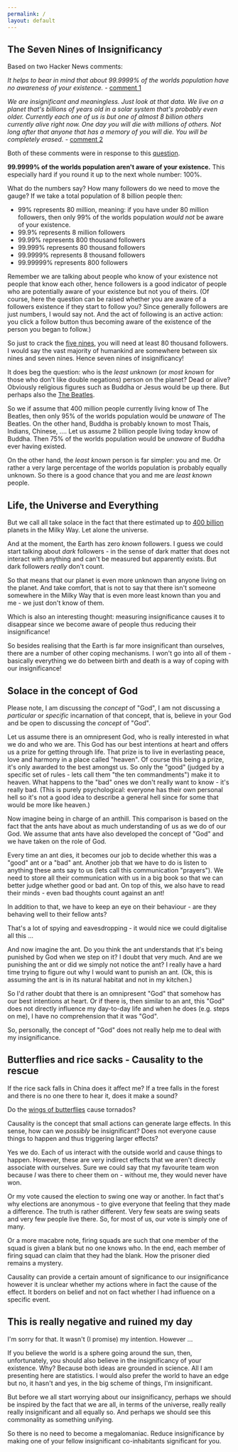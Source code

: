 ```yaml
---
permalink: /
layout: default
---
```


## The Seven Nines of Insignificancy

Based on two Hacker News comments:

*It helps to bear in mind that about 99.9999% of the worlds population have no awareness of your existence.* - [comment 1](https://news.ycombinator.com/item?id=30231627)

*We are insignificant and meaningless. Just look at that data. We live on a planet that's billions of years old in a solar system that's probably even older. Currently each one of us is but one of almost 8 billion others currently alive right now. One day you will die with millions of others. Not long after that anyone that has a memory of you will die. You will be completely erased.* - [comment 2](https://news.ycombinator.com/item?id=30233933)

Both of these comments were in response to this [question](https://news.ycombinator.com/item?id=30230620).

**99.9999% of the worlds population aren't aware of your existence.** This especially hard if you round it up to the next whole number: 100%.

What do the numbers say? How many followers do we need to move the gauge? If we take a total population of 8 billion people then:

- 99% represents 80 million, meaning: if you have under 80 million followers, then only 99% of the worlds population *would not* be aware of your existence.
- 99.9% represents 8 million followers
- 99.99% represents 800 thousand followers
- 99.999% represents 80 thousand followers
- 99.9999% represents 8 thousand followers
- 99.99999% represents 800 followers

Remember we are talking about people who know of your existence not people that know each other, hence followers is a good indicator of people who are potentially aware of your existence but not you of theirs. (Of course, here the question can be raised whether you are aware of a followers existence if they start to follow you? Since generally followers are just numbers, I would say not. And the act of following is an active action: you click a follow button thus becoming aware of the existence of the person you began to follow.)

So just to crack the [five nines](https://en.wikipedia.org/wiki/Five_nines), you will need at least 80 thousand followers. I would say the vast majority of humankind are somewhere between six nines and seven nines. Hence seven nines of insignificancy!

It does beg the question: who is the *least unknown* (or *most known* for those who don't like double negations) person on the planet? Dead or alive? Obviously religious figures such as Buddha or Jesus would be up there. But perhaps also the [The Beatles](https://en.wikipedia.org/wiki/More_popular_than_Jesus).

So we if assume that 400 million people currently living know of The Beatles, then only 95% of the worlds population would be *unaware* of The Beatles. On the other hand, Buddha is probably known to most Thais, Indians, Chinese, .... Let us assume 2 billion people living today know of Buddha. Then 75% of the worlds population would be *unaware* of Buddha ever having existed.

On the other hand, the *least known* person is far simpler: you and me. Or rather a very large percentage of the worlds population is probably equally unknown. So there is a good chance that you and me are *least known* people.

## Life, the Universe and Everything

But we call all take solace in the fact that there estimated up to [400 billion](https://skiesandscopes.com/how-many-planets/) planets in the Milky Way. Let alone the universe.

And at the moment, the Earth has zero *known* followers. I guess we could start talking about *dark* followers - in the sense of dark matter that does not interact with anything and can't be measured but apparently exists. But dark followers *really* don't count.

So that means that our planet is even more unknown than anyone living on the planet. And take comfort, that is not to say that there isn't someone somewhere in the Milky Way that is even more least known than you and me - we just don't know of them.

Which is also an interesting thought: measuring insignificance causes it to disappear since we become aware of people thus reducing their insignificance!

So besides realising that the Earth is far more insignificant than ourselves, there are a number of other coping mechanisms. I won't go into all of them - basically everything we do between birth and death is a way of coping with our insignificance!

## Solace in the concept of God

Please note, I am discussing the *concept* of "God", I am not discussing a *particular* or *specific* incarnation of that concept, that is, believe in your God and be open to discussing the *concept* of "God".

Let us assume there is an omnipresent God, who is really interested in what we do and who we are. This God has our best intentions at heart and offers us a prize for getting through life. That prize is to live in everlasting peace, love and harmony in a place called "heaven". Of course this being a prize, it's only awarded to the best amongst us. So only the "good" (judged by a specific set of rules - lets call them "the ten commandments") make it to heaven. What happens to the "bad" ones we don't really want to know - it's really bad. (This is purely psychological: everyone has their own personal hell so it's not a good idea to describe a general hell since for some that would be more like heaven.)

Now imagine being in charge of an anthill. This comparison is based on the fact that the ants have about as much understanding of us as we do of our God. We assume that ants have also developed the concept of "God" and we have taken on the role of God.

Every time an ant dies, it becomes our job to decide whether this was a "good" ant or a "bad" ant. Another job that we have to do is listen to anything these ants say to us (lets call this communication "prayers"). We need to store all their communication with us in a big book so that we can better judge whether good or bad ant. On top of this, we also have to read their minds - even bad thoughts count against an ant!

In addition to that, we have to keep an eye on their behaviour - are they behaving well to their fellow ants?

That's a lot of spying and eavesdropping - it would nice we could digitalise all this ...

And now imagine the ant. Do you think the ant understands that it's being punished by God when we step on it? I doubt that very much. And are we punishing the ant or did we simply not notice the ant? I really have a hard time trying to figure out why I would want to punish an ant. (Ok, this is assuming the ant is in its natural habitat and not in my kitchen.)

So I'd rather doubt that there is an omnipresent "God" that somehow has our best intentions at heart. Or if there is, then similar to an ant, this "God" does not directly influence my day-to-day life and when he does (e.g. steps on me), I have no comprehension that it was "God".

So, personally, the concept of "God" does not really help me to deal with my insignificance.

## Butterflies and rice sacks - Causality to the rescue

If the rice sack falls in China does it affect me? If a tree falls in the forest and there is no one there to hear it, does it make a sound?

Do the [wings of butterflies](https://en.wikipedia.org/wiki/Butterfly_effect) cause tornados?

Causality is the concept that small actions can generate large effects. In this sense, how can we *possibly* be insignificant? Does not everyone cause things to happen and thus triggering larger effects?

Yes we do. Each of us interact with the outside world and cause things to happen. However, these are very indirect effects that we aren't directly associate with ourselves. Sure we could say that my favourite team won because *I* was there to cheer them on - without me, they would never have won.

Or my vote caused the election to swing one way or another. In fact that's why elections are anonymous - to give everyone that feeling that they made a difference. The truth is rather different. Very few seats are swing seats and very few people live there. So, for most of us, our vote is simply one of many.

Or a more macabre note, firing squads are such that one member of the squad is given a blank but no one knows who. In the end, each member of firing squad can claim that they had the blank. How the prisoner died remains a mystery.

Causality can provide a certain amount of significance to our insignificance however it is unclear whether my actions where in fact the cause of the effect. It borders on belief and not on fact whether I had influence on a specific event.

## This is really negative and ruined my day

I'm sorry for that. It wasn't (I promise) my intention. However ...

If you believe the world is a sphere going around the sun, then, unfortunately, you should also believe in the insignificancy of your existence. Why? Because both ideas are grounded in science. All I am presenting here are statistics. I would also prefer the world to have an edge but no, it hasn't and yes, in the big scheme of things, I'm insignificant.

But before we all start worrying about our insignificancy, perhaps we should be inspired by the fact that we are all, in terms of the universe, really really really insignificant and all equally so. And perhaps we should see this commonality as something unifying.

So there is no need to become a megalomaniac. Reduce insignificance by making one of your fellow insignificant co-inhabitants significant for you.
